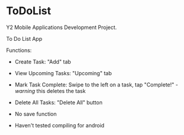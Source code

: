 # ToDoList
Y2 Mobile Applications Development Project. 

To Do List App

Functions: 

- Create Task: "Add" tab
- View Upcoming Tasks: "Upcoming" tab
- Mark Task Complete: Swipe to the left on a task, tap "Complete!" - *warning* this deletes the task
- Delete All Tasks: "Delete All" button

- No save function
- Haven't tested compiling for android
